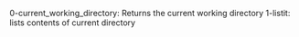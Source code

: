  0-current_working_directory: Returns the current working directory
1-listit: lists contents of current directory
